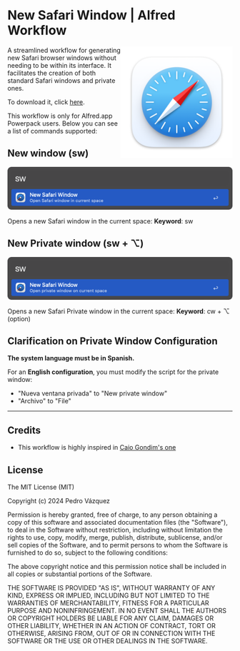 # New Safari Window | Alfred Workflow

<img src="img/safari-icon.png" alt="Alfred Safari Window Workflow" align="right" width="250px"/>

A streamlined workflow for generating new Safari browser windows without needing to be within its interface. It facilitates the creation of both standard Safari windows and private ones.

To download it, click [here](https://github.com/vanstrouble/new-safari-window-alfred-workflow/releases/download/v0.2.0/New.Safari.Window.alfredworkflow).

This workflow is only for Alfred.app Powerpack users. Below you can see a list of commands supported:

## New window (sw)

<img src="img/open-safari-window.png" alt="Alfred new Safari window"/>

Opens a new Safari window in the current space:
**Keyword**: sw

## New Private window (sw + ⌥)

<img src="img/open-private-window.png" alt="Alfred new Private Safari window"/>

Opens a new Safari Private window in the current space:
**Keyword**: cw + ⌥ (option)

## Clarification on Private Window Configuration

**The system language must be in Spanish.**

For an **English configuration**, you must modify the script for the private window:
- "Nueva ventana privada" to "New private window"
- "Archivo" to "File"

---

## Credits

- This workflow is highly inspired in [Caio Gondim's one](https://github.com/caiogondim/alfred-chrome-window-workflow?tab=readme-ov-file)

## License

The MIT License (MIT)

Copyright (c) 2024 Pedro Vázquez

Permission is hereby granted, free of charge, to any person obtaining a copy of this software and associated documentation files (the "Software"), to deal in the Software without restriction, including without limitation the rights to use, copy, modify, merge, publish, distribute, sublicense, and/or sell copies of the Software, and to permit persons to whom the Software is furnished to do so, subject to the following conditions:

The above copyright notice and this permission notice shall be included in all copies or substantial portions of the Software.

THE SOFTWARE IS PROVIDED "AS IS", WITHOUT WARRANTY OF ANY KIND, EXPRESS OR IMPLIED, INCLUDING BUT NOT LIMITED TO THE WARRANTIES OF MERCHANTABILITY, FITNESS FOR A PARTICULAR PURPOSE AND NONINFRINGEMENT. IN NO EVENT SHALL THE AUTHORS OR COPYRIGHT HOLDERS BE LIABLE FOR ANY CLAIM, DAMAGES OR OTHER LIABILITY, WHETHER IN AN ACTION OF CONTRACT, TORT OR OTHERWISE, ARISING FROM, OUT OF OR IN CONNECTION WITH THE SOFTWARE OR THE USE OR OTHER DEALINGS IN THE SOFTWARE.